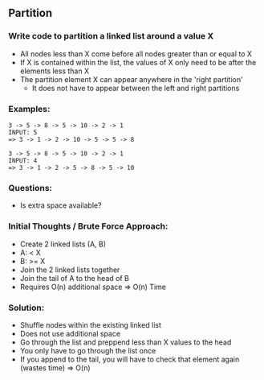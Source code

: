 ## Partition
### Write code to partition a linked list around a value X
- All nodes less than X come before all nodes greater than or equal to X
- If X is contained within the list, the values of X only need to be after the elements less than X
- The partition element X can appear anywhere in the 'right partition'
    - It does not have to appear between the left and right partitions

### Examples:
```
3 -> 5 -> 8 -> 5 -> 10 -> 2 -> 1
INPUT: 5
=> 3 -> 1 -> 2 -> 10 -> 5 -> 5 -> 8

3 -> 5 -> 8 -> 5 -> 10 -> 2 -> 1
INPUT: 4
=> 3 -> 1 -> 2 -> 5 -> 8 -> 5 -> 10
```

### Questions:
- Is extra space available?

### Initial Thoughts / Brute Force Approach:
- Create 2 linked lists (A, B)
- A: < X
- B: >= X
- Join the 2 linked lists together
- Join the tail of A to the head of B
- Requires O(n) additional space
=> O(n) Time

### Solution:
- Shuffle nodes within the existing linked list
- Does not use additional space
- Go through the list and preppend less than X values to the head
- You only have to go through the list once
- If you append to the tail, you will have to check that element again (wastes time)
=> O(n)